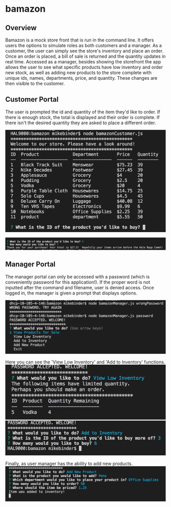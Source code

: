 # bamazon

## Overview

Bamazon is a mock store front that is run in the command line. It offers users the options to simulate roles as both customers and a manager. As a customer, the user can simply see the store's inventory and place an order. Once an order is placed, a bill of sale is returned and the quantity updates in real time. Accessed as a manager, besides showing the storefront the app allows the user to see what specific products have low inventory and order new stock, as well as adding new products to the store complete with unique ids, names, departments, price, and quantity. These changes are then visible to the customer.

## Customer Portal

The user is prompted the id and quantity of the item they'd like to order. If there is enough stock, the total is displayed and their order is complete. If there isn't the desired quantity they are asked to place a different order.

![customertable](./media/customertable.png)

![purchase](./media/customerpurchase.png)

## Manager Portal

The manager portal can only be accessed with a password (which is conveniently password for this application!). If the proper word is not inputted after the command and filename, user is denied access. Once logged in, the manager is given a prompt that displays options.

![manager](./media/manager.png)

Here you can see the 'View Low Inventory' and 'Add to Inventory' functions.
![stock](./media/limitedquantity.png)
![inventory](./media/buyinventory.png)

Finally, as user manager has the ability to add new products.
![product](./media/newproduct.png)


